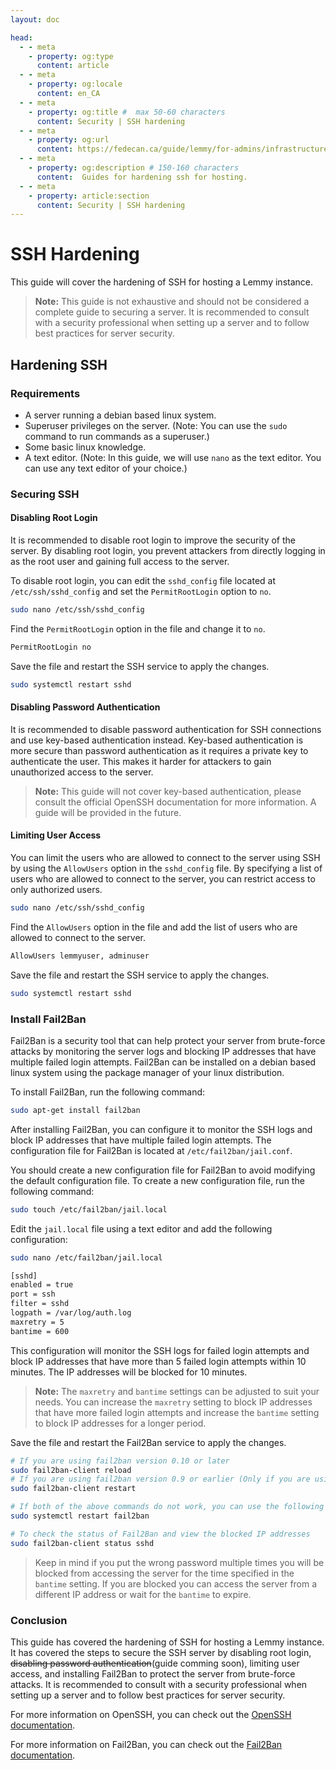 ```yaml
---
layout: doc

head:
  - - meta
    - property: og:type
      content: article
  - - meta
    - property: og:locale
      content: en_CA
  - - meta
    - property: og:title #  max 50-60 characters
      content: Security | SSH hardening
  - - meta
    - property: og:url
      content: https://fedecan.ca/guide/lemmy/for-admins/infrastructure/ssh/hardening
  - - meta
    - property: og:description # 150-160 characters
      content:  Guides for hardening ssh for hosting.
  - - meta
    - property: article:section
      content: Security | SSH hardening
---
```


# SSH Hardening

This guide will cover the hardening of SSH for hosting a Lemmy instance.

> **Note:** This guide is not exhaustive and should not be considered a complete guide to securing a server. It is recommended to consult with a security professional when setting up a server and to follow best practices for server security.

## Hardening SSH

### Requirements

- A server running a debian based linux system.
- Superuser privileges on the server. (Note: You can use the `sudo` command to run commands as a superuser.)
- Some basic linux knowledge.
- A text editor. (Note: In this guide, we will use `nano` as the text editor. You can use any text editor of your choice.)

### Securing SSH

#### Disabling Root Login

It is recommended to disable root login to improve the security of the server. By disabling root login, you prevent attackers from directly logging in as the root user and gaining full access to the server.

To disable root login, you can edit the `sshd_config` file located at `/etc/ssh/sshd_config` and set the `PermitRootLogin` option to `no`.

```bash
sudo nano /etc/ssh/sshd_config
```

Find the `PermitRootLogin` option in the file and change it to `no`.

```bash
PermitRootLogin no
```

Save the file and restart the SSH service to apply the changes.

```bash
sudo systemctl restart sshd
```

#### Disabling Password Authentication

It is recommended to disable password authentication for SSH connections and use key-based authentication instead. Key-based authentication is more secure than password authentication as it requires a private key to authenticate the user. This makes it harder for attackers to gain unauthorized access to the server.

> **Note:** This guide will not cover key-based authentication, please consult the official OpenSSH documentation for more information. A guide will be provided in the future.

#### Limiting User Access

You can limit the users who are allowed to connect to the server using SSH by using the `AllowUsers` option in the `sshd_config` file. By specifying a list of users who are allowed to connect to the server, you can restrict access to only authorized users.

```bash 
sudo nano /etc/ssh/sshd_config
```

Find the `AllowUsers` option in the file and add the list of users who are allowed to connect to the server.

```bash
AllowUsers lemmyuser, adminuser
```

Save the file and restart the SSH service to apply the changes.

```bash
sudo systemctl restart sshd
```

### Install Fail2Ban

Fail2Ban is a security tool that can help protect your server from brute-force attacks by monitoring the server logs and blocking IP addresses that have multiple failed login attempts. Fail2Ban can be installed on a debian based linux system using the package manager of your linux distribution.

To install Fail2Ban, run the following command:

```bash
sudo apt-get install fail2ban
```

After installing Fail2Ban, you can configure it to monitor the SSH logs and block IP addresses that have multiple failed login attempts. The configuration file for Fail2Ban is located at `/etc/fail2ban/jail.conf`.

You should create a new configuration file for Fail2Ban to avoid modifying the default configuration file. To create a new configuration file, run the following command:

```bash
sudo touch /etc/fail2ban/jail.local
```

Edit the `jail.local` file using a text editor and add the following configuration:

```bash
sudo nano /etc/fail2ban/jail.local
```

```bash
[sshd]
enabled = true
port = ssh
filter = sshd
logpath = /var/log/auth.log
maxretry = 5
bantime = 600
```

This configuration will monitor the SSH logs for failed login attempts and block IP addresses that have more than 5 failed login attempts within 10 minutes. The IP addresses will be blocked for 10 minutes.

> **Note:** The `maxretry` and `bantime` settings can be adjusted to suit your needs. You can increase the `maxretry` setting to block IP addresses that have more failed login attempts and increase the `bantime` setting to block IP addresses for a longer period.

Save the file and restart the Fail2Ban service to apply the changes.

```bash
# If you are using fail2ban version 0.10 or later
sudo fail2ban-client reload
# If you are using fail2ban version 0.9 or earlier (Only if you are using an older version of Fail2Ban otherwise it could break the service)
sudo fail2ban-client restart

# If both of the above commands do not work, you can use the following command
sudo systemctl restart fail2ban

# To check the status of Fail2Ban and view the blocked IP addresses
sudo fail2ban-client status sshd
```

> Keep in mind if you put the wrong password multiple times you will be blocked from accessing the server for the time specified in the `bantime` setting. If you are blocked you can access the server from a different IP address or wait for the `bantime` to expire.

### Conclusion

This guide has covered the hardening of SSH for hosting a Lemmy instance. It has covered the steps to secure the SSH server by disabling root login, ~~disabling password authentication~~(guide comming soon), limiting user access, and installing Fail2Ban to protect the server from brute-force attacks. It is recommended to consult with a security professional when setting up a server and to follow best practices for server security.

For more information on OpenSSH, you can check out the [OpenSSH documentation](https://www.openssh.com/).

For more information on Fail2Ban, you can check out the [Fail2Ban documentation](https://github.com/fail2ban/fail2ban/wiki).